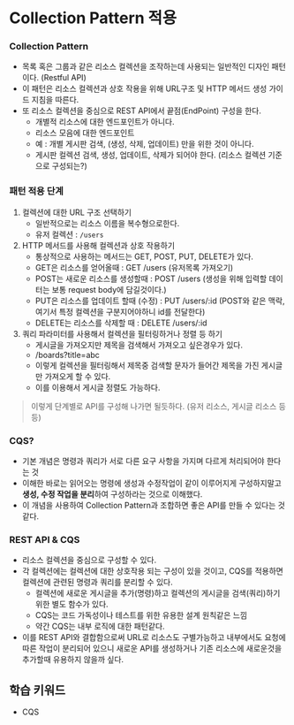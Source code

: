 # Collection Pattern 적용


### Collection Pattern 
- 목록 혹은 그룹과 같은 리소스 컬렉션을 조작하는데 사용되는 일반적인 디자인 패턴이다. (Restful API)
- 이 패턴은 리소스 컬렉션과 상호 작용을 위해 URL구조 및 HTTP 메서드 생성 가이드 지침을 따른다.
- 또 리소스 컬렉션을 중심으로 REST API에서 끝점(EndPoint) 구성을 한다.
    - 개별적 리소스에 대한 엔드포인트가 아니다.
    - 리소스 모음에 대한 엔드포인트
    - 예 : 개별 게시판 검색, (생성, 삭제, 업데이트) 만을 위한 것이 아니다.
    - 게시판 컬렉션 검색, 생성, 업데이트, 삭제가 되어야 한다. (리소스 컬렉션 기준으로 구성되는?)


### 패턴 적용 단계
1. 컬렉션에 대한 URL 구조 선택하기
    - 일반적으로는 리소스 이름을 복수형으로한다. 
    - 유저 컬렉션 : ```/users```
2. HTTP 메서드를 사용해 컬렉션과 상호 작용하기
    - 통상적으로 사용하는 메서드는 GET, POST, PUT, DELETE가 있다.
    - GET은 리소스를 얻어올때 : GET /users (유저목록 가져오기)
    - POST는 새로운 리소스를 생성할때 : POST /users (생성을 위해 입력할 데이터는 보통 request body에 담길것이다.)
    - PUT은 리소스를 업데이트 할때 (수정) : PUT /users/:id (POST와 같은 맥락, 여기서 특정 컬렉션을 구분지어야하니 id를 전달한다)
    - DELETE는 리소스를 삭제할 때 : DELETE /users/:id
3. 쿼리 파라미터를 사용해서 컬렉션을 필터링하거나 정렬 등 하기
    - 게시글을 가져오지만 제목을 검색해서 가져오고 싶은경우가 있다.
    - /boards?title=abc
    - 이렇게 컬렉션을 필터링해서 제목중 검색할 문자가 들어간 제목을 가진 게시글만 가져오게 할 수 있다.
    - 이를 이용해서 게시글 정렬도 가능하다.

> 이렇게 단계별로 API를 구성해 나가면 될듯하다. (유저 리소스, 게시글 리소스 등등)

### CQS?
- 기본 개념은 명령과 쿼리가 서로 다른 요구 사항을 가지며 다르게 처리되어야 한다는 것
- 이해한 바로는 읽어오는 명령에 생성과 수정작업이 같이 이루어지게 구성하지말고 **생성, 수정 작업을 분리**하여 구성하라는 것으로 이해했다. 
- 이 개념을 사용하여 Collection Pattern과 조합하면 좋은 API를 만들 수 있다는 것 같다.

### REST API & CQS
- 리소스 컬렉션을 중심으로 구성할 수 있다.
- 각 컬렉션에는 컬렉션에 대한 상호작용 되는 구성이 있을 것이고, CQS를 적용하면 컬렉션에 관련된 명령과 쿼리를 분리할 수 있다.
  - 컬렉션에 새로운 게시글을 추가(명령)하고 컬렉션의 게시글을 검색(쿼리)하기 위한 별도 함수가 있다.
  - CQS는 코드 가독성이나 테스트를 위한 유용한 설계 원칙같은 느낌
  - 약간 CQS는 내부 로직에 대한 패턴같다. 
- 이를 REST API와 결합함으로써 URL로 리소스도 구별가능하고 내부에서도 요청에 따른 작업이 분리되어 있으니 새로운 API를 생성하거나 기존 리소스에 새로운것을 추가할때 유용하지 않을까 싶다. 


## 학습 키워드
- CQS